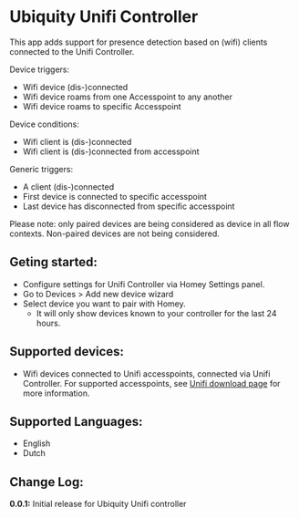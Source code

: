 # Ubiquity Unifi Controller
This app adds support for presence detection based on (wifi) clients connected to the Unifi Controller.

Device triggers:
* Wifi device (dis-)connected
* Wifi device roams from one Accesspoint to any another
* Wifi device roams to specific Accesspoint

Device conditions:
* Wifi client is (dis-)connected
* Wifi client is (dis-)connected from accesspoint

Generic triggers:
* A client (dis-)connected
* First device is connected to specific accesspoint
* Last device has disconnected from specific accesspoint

Please note: only paired devices are being considered as device in all flow contexts. Non-paired devices are not being considered.

## Geting started:
* Configure settings for Unifi Controller via Homey Settings panel.
* Go to Devices > Add new device wizard
* Select device you want to pair with Homey.
  * It will only show devices known to your controller for the last 24 hours.

## Supported devices:
* Wifi devices connected to Unifi accesspoints, connected via Unifi Controller.
For supported accesspoints, see [Unifi download page](https://www.ubnt.com/download/unifi/) for more information.

## Supported Languages:
* English
* Dutch

## Change Log:
**0.0.1:**
Initial release for Ubiquity Unifi controller
